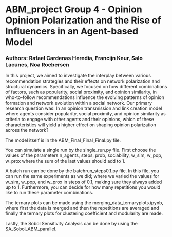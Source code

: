 # ABM_project Group 4 - Opinion Opinion Polarization and the Rise of Influencers in an Agent-based Model

### Authors: Rafael Cardenas Heredia, Francijn Keur, Salo Lacunes, Noa Roebersen

In this project, we aimed to investigate the interplay between various recommendation strategies and their effects on network polarization and structural dynamics. Specifically, we focused on how different combinations of factors, such as popularity, social proximity, and opinion similarity, in who-to-follow recommendations influence the evolving patterns of opinion formation and network evolution within a social network. Our primary research question was: In an opinion transmission and link creation model where agents consider popularity, social proximity, and opinion similarity as criteria to engage with other agents and their opinions, which of these characteristics will yield a higher effect on shaping opinion polarization across the network?

The model itself is in the ABM_Final_Final_Final.py file.

You can simulate a single run by the single_run.py file. First choose the values of the parameters n_agents, steps, prob, sociability, w_sim, w_pop, w_prox where the sum of the last values should add to 1.

A batch run can be done by the batchrun_steps0.1.py file. In this file, you can run the same experiments as we did; where we varied the values for w_sim, w_pop, and w_prox in steps of 0.1, making sure they always added up to 1. Furthermore, you can decide for how many repetitions you would like to run these parameter combinations.

The ternary plots can be made using the merging_data_ternaryplots.ipynb, where first the data is merged and then the repetitions are averaged and finally the ternary plots for clustering coefficient and modularity are made.

Lastly, the Sobol Sensitivity Analysis can be done by using the SA_Sobol_ABM_parallel.
